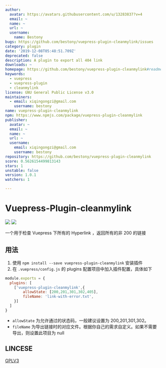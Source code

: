 ```yaml
---
author:
  avatar: https://avatars.githubusercontent.com/u/13283837?v=4
  email: ~
  name: ~
  url: ~
  username:
    name: Bestony
bugs: https://github.com/bestony/vuepress-plugin-cleanmylink/issues
category: plugin
date: '2019-12-08T05:48:51.709Z'
deprecated: false
description: A plugin to export all 404 link
downloads: ~
homepage: https://github.com/bestony/vuepress-plugin-cleanmylink#readme
keywords:
  - vuepress
  - vuepress-plugin
  - cleanmylink
license: GNU General Public License v3.0
maintainers:
  - email: xiqingongzi@gmail.com
    username: bestony
name: vuepress-plugin-cleanmylink
npm: https://www.npmjs.com/package/vuepress-plugin-cleanmylink
publisher:
  avatar: ~
  email: ~
  name: ~
  url: ~
  username:
    email: xiqingongzi@gmail.com
    username: bestony
repository: https://github.com/bestony/vuepress-plugin-cleanmylink
score: 0.5626154499813143
stars: 1
unstable: false
version: 1.0.1
watchers: 1

---
```


# Vuepress-Plugin-cleanmylink
![](https://github.com/bestony/vuepress-plugin-cleanmylink/workflows/Node%20CI/badge.svg) ![](https://github.com/bestony/vuepress-plugin-cleanmylink/workflows/Node.js%20Package/badge.svg)

一个用于检查 Vuepress 下所有的 Hyperlink ，返回所有的非 200 的链接

## 用法

1. 使用 `npm install --save vuepress-plugin-cleanmylink` 安装插件
2. 在 `.vuepress/config.js` 的 plugins 配置项目中加入插件配置，具体如下

```javascript
module.exports = {
  plugins: [
    ['vuepress-plugin-cleanmylink',{
    	allowState: [200,201,301,302,405],
    	fileName: 'link-with-error.txt',
    }]
  ]
}
```

- `allowState` 为允许通过的状态码，一般建议设置为 200,201,301,302。
- `fileName` 为导出链接时的对应文件。根据你自己的需求自定义。如果不需要导出，则设置此项目为 null

## LINCESE

[GPLV3](LICENSE)